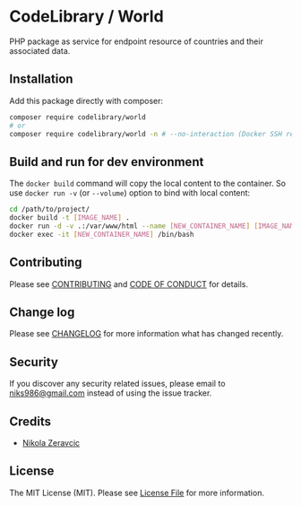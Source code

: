 # CodeLibrary / World

PHP package as service for endpoint resource of countries and their associated 
data.

## Installation

Add this package directly with composer:

```bash
composer require codelibrary/world
# or
composer require codelibrary/world -n # --no-interaction (Docker SSH reasons)
```

## Build and run for dev environment

The `docker build` command will copy the local content to the container. So use
`docker run -v` (or `--volume`) option to bind with local content:

```bash
cd /path/to/project/
docker build -t [IMAGE_NAME] .
docker run -d -v .:/var/www/html --name [NEW_CONTAINER_NAME] [IMAGE_NAME]
docker exec -it [NEW_CONTAINER_NAME] /bin/bash
```

## Contributing

Please see [CONTRIBUTING](CONTRIBUTING.md) and
[CODE OF CONDUCT](CODE_OF_CONDUCT.md) for details.

## Change log

Please see [CHANGELOG](CHANGELOG.md) for more information what has changed
recently.

## Security

If you discover any security related issues, please email to
niks986@gmail.com instead of using the issue tracker.

## Credits

- [Nikola Zeravcic][link-author_nikola]

## License

The MIT License (MIT). Please see [License File](LICENSE.md) for more
information.

[link-author_nikola]: https://github.com/zeravcic
